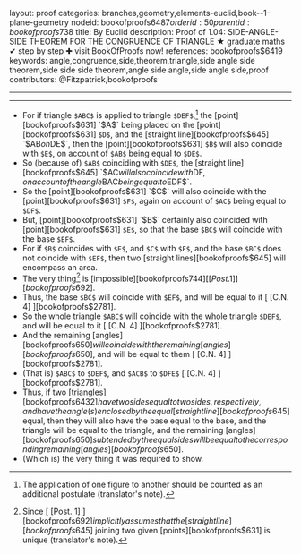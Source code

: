 layout: proof
categories: branches,geometry,elements-euclid,book--1-plane-geometry
nodeid: bookofproofs$6487
orderid: 50
parentid: bookofproofs$738
title: By Euclid
description:  Proof of 1.04: SIDE-ANGLE-SIDE THEOREM FOR THE CONGRUENCE OF TRIANGLE &#9733; graduate maths &#10004; step by step &#10010; visit BookOfProofs now!
references: bookofproofs$6419
keywords: angle,congruence,side,theorem,triangle,side angle side theorem,side side side theorem,angle side angle,side angle side,proof
contributors: @Fitzpatrick,bookofproofs

---


---



* For if triangle `$ABC$` is applied to triangle `$DEF$`,[^1] the [point][bookofproofs$631] `$A$` being placed on the [point][bookofproofs$631] `$D$`, and the [straight line][bookofproofs$645] `$AB$` on `$DE$`, then the [point][bookofproofs$631] `$B$` will also coincide with `$E$`, on account of `$AB$` being equal to `$DE$`.
* So (because of) `$AB$` coinciding with `$DE$`, the [straight line][bookofproofs$645] `$AC$` will also coincide with `$DF$`, on account of the angle `$BAC$` being equal to `$EDF$`.
* So the [point][bookofproofs$631] `$C$` will also coincide with the [point][bookofproofs$631] `$F$`, again on account of `$AC$` being equal to `$DF$`.
* But, [point][bookofproofs$631] `$B$` certainly also coincided with [point][bookofproofs$631] `$E$`, so that the base `$BC$` will coincide with the base `$EF$`.
* For if `$B$` coincides with `$E$`, and `$C$` with `$F$`, and the base `$BC$` does not coincide with `$EF$`, then two [straight lines][bookofproofs$645] will encompass an area.
* The very thing[^2] is [impossible][bookofproofs$744] [ [Post. 1] ][bookofproofs$692].
* Thus, the base `$BC$` will coincide with `$EF$`, and will be equal to it [ [C.N. 4] ][bookofproofs$2781].
* So the whole triangle `$ABC$` will coincide with the whole triangle `$DEF$`, and will be equal to it [ [C.N. 4] ][bookofproofs$2781].
* And the remaining [angles][bookofproofs$650] will coincide with the remaining [angles][bookofproofs$650], and will be equal to them [ [C.N. 4] ][bookofproofs$2781].
* (That is) `$ABC$` to `$DEF$`, and `$ACB$` to `$DFE$` [ [C.N. 4] ][bookofproofs$2781].
* Thus, if two [triangles][bookofproofs$6432] have two sides equal to two sides, respectively, and have the angle(s) enclosed by the equal [straight line][bookofproofs$645] equal, then they will also have the base equal to the base, and the triangle will be equal to the triangle, and the remaining [angles][bookofproofs$650] subtended by the equal sides will be equal to the corresponding remaining [angles][bookofproofs$650].
* (Which is) the very thing it was required to show.

[^1]: The application of one figure to another should be counted as an additional postulate (translator's note).

[^2]: Since [ [Post. 1] ][bookofproofs$692] implicitly assumes that the [straight line][bookofproofs$645] joining two given [points][bookofproofs$631] is unique (translator's note).
